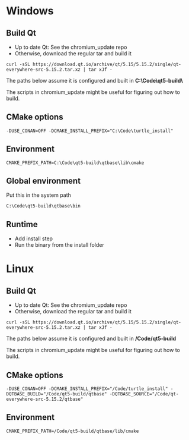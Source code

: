 # Windows

## Build Qt
* Up to date Qt: See the chromium_update repo
* Otherwise, download the regular tar and build it
```
curl -sSL https://download.qt.io/archive/qt/5.15/5.15.2/single/qt-everywhere-src-5.15.2.tar.xz | tar xJf -
```
The paths below assume it is configured and built in __C:\Code\qt5-build\\__

The scripts in chromium_update might be useful for figuring out how to build.

## CMake options
```
-DUSE_CONAN=OFF -DCMAKE_INSTALL_PREFIX="C:\Code\turtle_install"
```

## Environment
```
CMAKE_PREFIX_PATH=C:\Code\qt5-build\qtbase\lib\cmake
```

## Global environment
Put this in the system path
```
C:\Code\qt5-build\qtbase\bin
```

## Runtime
* Add install step
* Run the binary from the install folder

# Linux

## Build Qt
* Up to date Qt: See the chromium_update repo
* Otherwise, download the regular tar and build it
```
curl -sSL https://download.qt.io/archive/qt/5.15/5.15.2/single/qt-everywhere-src-5.15.2.tar.xz | tar xJf -
```
The paths below assume it is configured and built in __/Code/qt5-build__

The scripts in chromium_update might be useful for figuring out how to build.

## CMake options
```
-DUSE_CONAN=OFF -DCMAKE_INSTALL_PREFIX="/Code/turtle_install" -DQTBASE_BUILD="/Code/qt5-build/qtbase" -DQTBASE_SOURCE="/Code/qt-everywhere-src-5.15.2/qtbase"
```

## Environment
```
CMAKE_PREFIX_PATH=/Code/qt5-build/qtbase/lib/cmake
```
